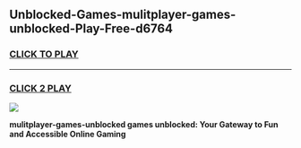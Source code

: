 
## Unblocked-Games-mulitplayer-games-unblocked-Play-Free-d6764
<h3>
<a href="https://premium76.site?title=mulitplayer-games-unblocked&ref=20M">CLICK TO PLAY</a></h3>
<hr>

<h3>
<a href="https://premium76.site?title=mulitplayer-games-unblocked&ref=20M">CLICK 2 PLAY</a>
  
</h3>

<a href="https://premium76.site?title=mulitplayer-games-unblocked&ref=19M"><img src="https://clearcache.store/games.png"></a>


**mulitplayer-games-unblocked games unblocked: Your Gateway to Fun and Accessible Online Gaming**
